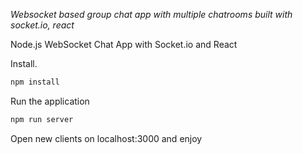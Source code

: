 *Websocket based group chat app with multiple chatrooms built with socket.io, react*

Node.js WebSocket Chat App with Socket.io and React </b></a>

Install.

``` bash
npm install
```

Run the application

``` bash
npm run server
```

Open new clients on localhost:3000 and enjoy